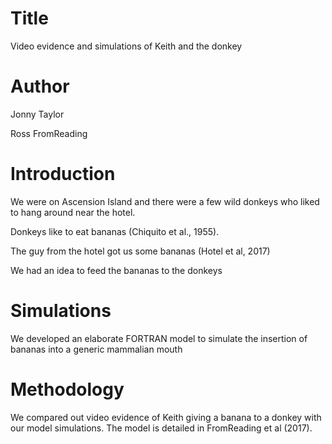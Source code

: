 # Title
Video evidence and simulations of Keith and the donkey

# Author
Jonny Taylor

Ross FromReading

# Introduction
We were on Ascension Island and there were a few wild donkeys who liked to hang around near the hotel.

Donkeys like to eat bananas (Chiquito et al., 1955).

The guy from the hotel got us some bananas (Hotel et al, 2017)

We had an idea to feed the bananas to the donkeys

# Simulations
We developed an elaborate FORTRAN model to simulate the insertion of bananas into a generic mammalian mouth

# Methodology
We compared out video evidence of Keith giving a banana to a donkey with our model simulations.
The model is detailed in FromReading et al (2017).